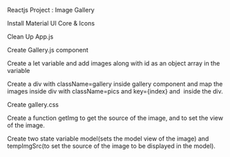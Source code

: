 Reactjs Project : Image Gallery

Install Material UI Core & Icons

Clean Up App.js

Create Gallery.js component

Create a let variable and add images along with id as an object array in the variable

Create a div with className=gallery inside gallery component and map the images inside div with className=pics and key={index} and <img /> inside the div.


Create gallery.css

Create a function getImg to get the source of the image, and to set the view of the image.

Create two state variable model(sets the model view of the image) and tempImgSrc(to set the source of the image to be displayed in the model).
